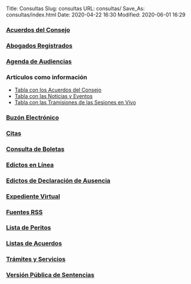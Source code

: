 Title: Consultas
Slug: consultas
URL: consultas/
Save_As: consultas/index.html
Date: 2020-04-22 16:30
Modified: 2020-06-01 16:29


### [Acuerdos del Consejo](/acuerdos-del-consejo/)

### [Abogados Registrados](abogados-registrados/)

### [Agenda de Audiencias](agenda-audiencias/)

### Artículos como información

- [Tabla con los Acuerdos del Consejo](articulos/acuerdos-consejo/)
- [Tabla con las Noticias y Eventos](articulos/noticias-eventos/)
- [Tabla con las Tramisiones de las Sesiones en Vivo](articulos/transmisiones-sesiones/)

### [Buzón Electrónico](/buzon-electronico/)

### [Citas](/citas/)

### [Consulta de Boletas](boletas/)

### [Edictos en Línea](edictos/)

### [Edictos de Declaración de Ausencia](../edictos-de-declaracion-de-ausencia/)

### [Expediente Virtual](expediente-virtual/)

### [Fuentes RSS](fuentes-rss/)

### [Lista de Peritos](../transparencia/articulo-27/f20-lista-de-peritos/)

### [Listas de Acuerdos](listas-de-acuerdos/)

### [Trámites y Servicios](/tramites-y-servicios/)

### [Versión Pública de Sentencias](sentencias/)
